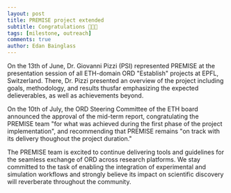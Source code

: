 ```yaml
---
layout: post
title: PREMISE project extended
subtitle: Congratulations 🎉🎉🎉
tags: [milestone, outreach]
comments: true
author: Edan Bainglass
---
```


On the 13th of June, Dr. Giovanni Pizzi (PSI) represented PREMISE at the presentation session of all ETH-domain ORD "Establish" projects at EPFL, Switzerland. There, Dr. Pizzi presented an overview of the project including goals, methodology, and results thusfar emphasizing the expected delieverables, as well as achievements beyond.

On the 10th of July, the ORD Steering Committee of the ETH board announced the approval of the mid-term report, congratulating the PREMISE team "for what was achieved during the first phase of the project implementation", and recommending that PREMISE remains "on track with its delivery thoughout the project duration."

The PREMISE team is excited to continue delivering tools and guidelines for the seamless exchange of ORD across research platforms. We stay committed to the task of enabling the integration of experimental and simulation workflows and strongly believe its impact on scientific discovery will reverberate throughout the community.

